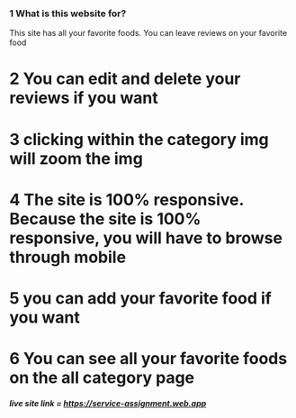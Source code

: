 ### 1 What is this website for?
This site has all your favorite foods. You can leave reviews on your favorite food


# 2 You can edit and delete your reviews if you want


# 3 clicking within the category img will zoom the img

# 4 The site is 100% responsive. Because the site is 100% responsive, you will have to browse through mobile

# 5 you can add your favorite food if you want

# 6 You can see all your favorite foods on the all category page


##### live site link = https://service-assignment.web.app

